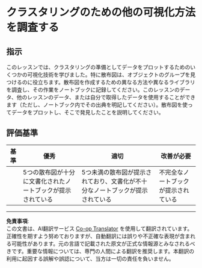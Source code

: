 <!--
CO_OP_TRANSLATOR_METADATA:
{
  "original_hash": "589fa015a5e7d9e67bd629f7d47b53de",
  "translation_date": "2025-09-03T23:09:07+00:00",
  "source_file": "5-Clustering/1-Visualize/assignment.md",
  "language_code": "ja"
}
-->
# クラスタリングのための他の可視化方法を調査する

## 指示

このレッスンでは、クラスタリングの準備としてデータをプロットするためのいくつかの可視化技術を学びました。特に散布図は、オブジェクトのグループを見つけるのに役立ちます。散布図を作成するための異なる方法や異なるライブラリを調査し、その作業をノートブックに記録してください。このレッスンのデータ、他のレッスンのデータ、または自分で取得したデータを使用することができます（ただし、ノートブック内でその出典を明記してください）。散布図を使ってデータをプロットし、そこで発見したことを説明してください。

## 評価基準

| 基準     | 優秀                                                         | 適切                                                                                   | 改善が必要                       |
| -------- | ------------------------------------------------------------ | -------------------------------------------------------------------------------------- | -------------------------------- |
|          | 5つの散布図が十分に文書化されたノートブックが提示されている | 5つ未満の散布図が提示されており、文書化が不十分なノートブックが提示されている          | 不完全なノートブックが提示されている |

---

**免責事項**:  
この文書は、AI翻訳サービス [Co-op Translator](https://github.com/Azure/co-op-translator) を使用して翻訳されています。正確性を期すよう努めておりますが、自動翻訳には誤りや不正確な表現が含まれる可能性があります。元の言語で記載された原文が正式な情報源とみなされるべきです。重要な情報については、専門の人間による翻訳を推奨します。本翻訳の利用に起因する誤解や誤認について、当方は一切の責任を負いません。